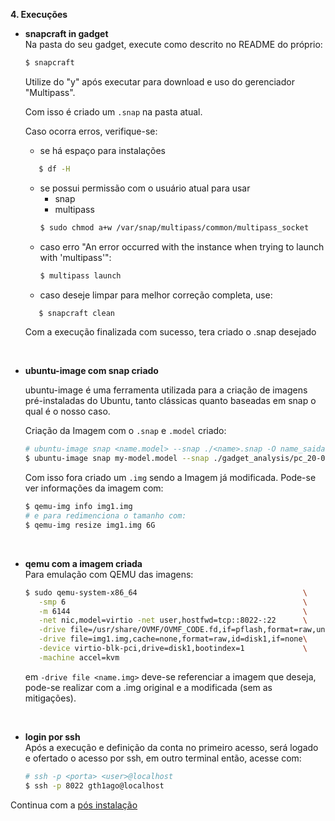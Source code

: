 **4. Execuções**
   * **snapcraft in gadget**\
     Na pasta do seu gadget, execute como descrito no README do próprio:
     ~~~bash
     $ snapcraft 
     ~~~ 
     Utilize do "y" após executar para download e uso do gerenciador "Multipass".
     
     Com isso é criado um `.snap` na pasta atual.

     Caso ocorra erros, verifique-se:
      - se há espaço para instalações 
      ~~~bash 
         $ df -H
      ~~~
      - se possui permissão com o usuário atual para usar
        - snap
        - multipass
        ~~~bash
        $ sudo chmod a+w /var/snap/multipass/common/multipass_socket
        ~~~
      - caso erro "An error occurred with the instance when trying to launch with 'multipass'":
        ~~~bash
        $ multipass launch
        ~~~
      - caso deseje limpar para melhor correção completa, use:
      ~~~bash
         $ snapcraft clean 
      ~~~ 
      
      Com a execução finalizada com sucesso, tera criado o .snap desejado
<br/>

   * **ubuntu-image com snap criado**
   
      ubuntu-image é uma ferramenta utilizada para a criação de imagens pré-instaladas do Ubuntu, tanto clássicas quanto baseadas em snap o qual é o nosso caso.
   
      Criação da Imagem com o `.snap` e `.model` criado:
      
      ~~~ bash
      # ubuntu-image snap <name.model> --snap ./<name>.snap -O name_saida.img
      $ ubuntu-image snap my-model.model --snap ./gadget_analysis/pc_20-0.4_amd64.snap --snap lmbench-snap/lmbench-snap_0.1_amd64.snap -i 10G -O img1.img
      ~~~ 
      
      Com isso fora criado um `.img` sendo a Imagem já modificada.
      Pode-se ver informações da imagem com:
      
      ~~~ bash
      $ qemu-img info img1.img
      # e para redimenciona o tamanho com:
      $ qemu-img resize img1.img 6G
      ~~~ 
<br/>

   * **qemu com a imagem criada**\
    Para emulação com QEMU das imagens:
    
      ~~~ bash
      $ sudo qemu-system-x86_64                                     \
         -smp 6                                                     \
         -m 6144                                                    \
         -net nic,model=virtio -net user,hostfwd=tcp::8022-:22      \
         -drive file=/usr/share/OVMF/OVMF_CODE.fd,if=pflash,format=raw,unit=0,readonly=on \
         -drive file=img1.img,cache=none,format=raw,id=disk1,if=none\
         -device virtio-blk-pci,drive=disk1,bootindex=1             \
         -machine accel=kvm 
      ~~~ 
      
      em `-drive file <name.img>` deve-se referenciar a imagem que deseja, pode-se realizar com a .img original e a modificada (sem as mitigações).
<br/>

   * **login por ssh**\
    Após a execução e definição da conta no primeiro acesso, será logado e ofertado o acesso por ssh, em outro terminal então, acesse com:
   
      ~~~bash
      # ssh -p <porta> <user>@localhost
      $ ssh -p 8022 gth1ago@localhost
      ~~~
  
  Continua com a [pós instalação](./posInstall.md)

